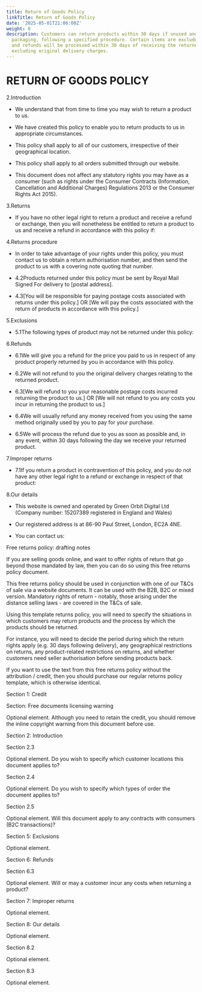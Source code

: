 ```yaml
---
title: Return of Goods Policy
linkTitle: Return of Goods Policy
date: '2025-05-01T21:06:00Z'
weight: 0
description: Customers can return products within 30 days if unused and in original
  packaging, following a specified procedure. Certain items are excluded from returns,
  and refunds will be processed within 30 days of receiving the returned product,
  excluding original delivery charges.
---
```



# RETURN OF GOODS POLICY

2.Introduction

- We understand that from time to time you may wish to return a product to us.

- We have created this policy to enable you to return products to us in appropriate circumstances.

- This policy shall apply to all of our customers, irrespective of their geographical location.

- This policy shall apply to all orders submitted through our website.

- This document does not affect any statutory rights you may have as a consumer (such as rights under the Consumer Contracts (Information, Cancellation and Additional Charges) Regulations 2013 or the Consumer Rights Act 2015).

3.Returns

- If you have no other legal right to return a product and receive a refund or exchange, then you will nonetheless be entitled to return a product to us and receive a refund in accordance with this policy if:

4.Returns procedure

- In order to take advantage of your rights under this policy, you must contact us to obtain a return authorisation number, and then send the product to us with a covering note quoting that number.

- 4.2Products returned under this policy must be sent by Royal Mail Signed For delivery to [postal address].

- 4.3[You will be responsible for paying postage costs associated with returns under this policy.] OR [We will pay the costs associated with the return of products in accordance with this policy.]

5.Exclusions

- 5.1The following types of product may not be returned under this policy:

6.Refunds

- 6.1We will give you a refund for the price you paid to us in respect of any product properly returned by you in accordance with this policy.

- 6.2We will not refund to you the original delivery charges relating to the returned product.

- 6.3[We will refund to you your reasonable postage costs incurred returning the product to us.] OR [We will not refund to you any costs you incur in returning the product to us.]

- 6.4We will usually refund any money received from you using the same method originally used by you to pay for your purchase.

- 6.5We will process the refund due to you as soon as possible and, in any event, within 30 days following the day we receive your returned product.

7.Improper returns

- 7.1If you return a product in contravention of this policy, and you do not have any other legal right to a refund or exchange in respect of that product:

8.Our details

- This website is owned and operated by Green Orbit Digital Ltd (Company number: 15207389 registered in England and Wales)

- Our registered address is at 86-90 Paul Street, London, EC2A 4NE.

- You can contact us:

<!-- Unsupported block type: divider -->

Free returns policy: drafting notes

If you are selling goods online, and want to offer rights of return that go beyond those mandated by law, then you can do so using this free returns policy document.

This free returns policy should be used in conjunction with one of our T&Cs of sale via a website documents. It can be used with the B2B, B2C or mixed version. Mandatory rights of return - notably, those arising under the distance selling laws - are covered in the T&Cs of sale.

Using this template returns policy, you will need to specify the situations in which customers may return products and the process by which the products should be returned.

For instance, you will need to decide the period during which the return rights apply (e.g. 30 days following delivery), any geographical restrictions on returns, any product-related restrictions on returns, and whether customers need seller authorisation before sending products back.

If you want to use the text from this free returns policy without the attribution / credit, then you should purchase our regular returns policy template, which is otherwise identical.

Section 1: Credit

Section: Free documents licensing warning

Optional element. Although you need to retain the credit, you should remove the inline copyright warning from this document before use.

Section 2: Introduction

Section 2.3

Optional element. Do you wish to specify which customer locations this document applies to?

Section 2.4

Optional element. Do you wish to specify which types of order the document applies to?

Section 2.5

Optional element. Will this document apply to any contracts with consumers (B2C transactions)?

Section 5: Exclusions

Optional element.

Section 6: Refunds

Section 6.3

Optional element. Will or may a customer incur any costs when returning a product?

Section 7: Improper returns

Optional element.

Section 8: Our details

Optional element.

Section 8.2

Optional element.

Section 8.3

Optional element.